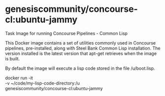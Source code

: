 
genesiscommunity/concourse-cl:ubuntu-jammy
==============================

Task Image for running Concourse Pipelines - Common Lisp

This Docker image contains a set of utilities commonly used in
Concourse pipelines, pre-installed, along with Steel Bank Common Lisp
installation.  The version installed is the latest version that apt-get
retrieves when the image is built.

By default the image will execute a lisp code stored in the file
/u/boot.lisp.

docker run -it \
           -v ~/code/my-lisp-code-directory:/u \
           genesiscommunity/concourse-cl:ubuntu-jammy

